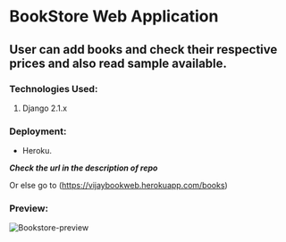 # BookStore Web Application

## User can add books and check their respective prices and also read sample available.

### Technologies Used:
1. Django 2.1.x

### Deployment:
- Heroku.

**_Check the url in the description of repo_** 

Or else go to (https://vijaybookweb.herokuapp.com/books)

### Preview:

![Bookstore-preview](https://user-images.githubusercontent.com/39980643/51700528-67e61c00-2035-11e9-9c36-bc21724593b0.gif)
